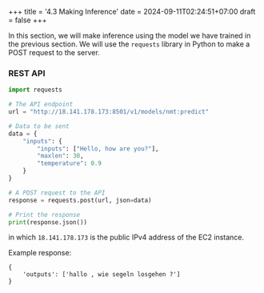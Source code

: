 +++
title = '4.3 Making Inference'
date = 2024-09-11T02:24:51+07:00
draft = false
+++

In this section, we will make inference using the model we have trained in the previous section. 
We will use the `requests` library in Python to make a POST request to the server.

### REST API
```python
import requests

# The API endpoint
url = "http://18.141.178.173:8501/v1/models/nmt:predict"

# Data to be sent
data = {
    "inputs": {
        "inputs": ["Hello, how are you?"],
        "maxlen": 30,
        "temperature": 0.9
    }
}

# A POST request to the API
response = requests.post(url, json=data)

# Print the response
print(response.json())  
```
in which `18.141.178.173` is the public IPv4 address of the EC2 instance.

Example response:
```
{
    'outputs': ['hallo , wie segeln losgehen ?']
}
```